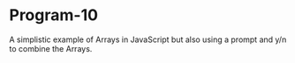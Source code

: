 # Program-10
A simplistic example of Arrays in JavaScript but also using a prompt and y/n to combine the Arrays. 
